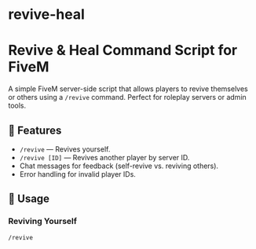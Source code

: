# revive-heal

# Revive & Heal Command Script for FiveM

A simple FiveM server-side script that allows players to revive themselves or others using a `/revive` command. Perfect for roleplay servers or admin tools.

## 🔧 Features

- `/revive` — Revives yourself.
- `/revive [ID]` — Revives another player by server ID.
- Chat messages for feedback (self-revive vs. reviving others).
- Error handling for invalid player IDs.

## 📝 Usage

### Reviving Yourself
```plaintext
/revive
